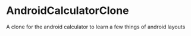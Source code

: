 # AndroidCalculatorClone
A clone for the android calculator to learn a few things of android layouts
